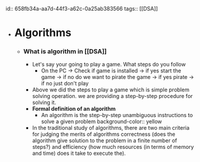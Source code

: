 id:: 658fb34a-aa7d-44f3-a62c-0a25ab383566
tags:: [[DSA]]

- # Algorithms
	- ### What is algorithm in [[DSA]]
		- Let's say your going to play a game. What steps do you follow
			- On the PC -> Check if game is installed -> if yes start the game -> if no do we want to pirate the game -> if yes pirate -> if no just don't play
		- Above we did the steps to play a game which is simple problem solving operation. we are providing a step-by-step procedure for solving it.
		- **Formal definition of an algorithm**
			- An algorithm is the step-by-step unambiguous instructions to solve a given problem
			  background-color:: yellow
		- In the traditional study of algorithms, there are two main criteria for judging the merits of algorithms correctness (does the algorithm give solution to the problem in a finite number of steps?) and efficiency (how much resources (in terms of memory and time) does it take to execute the).